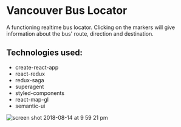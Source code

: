 # Vancouver Bus Locator

A functioning realtime bus locator. Clicking on the markers will give information about the bus' route, direction and destination. 

## Technologies used: 

* create-react-app
* react-redux
* redux-saga
* superagent
* styled-components
* react-map-gl
* semantic-ui


![screen shot 2018-08-14 at 9 59 21 pm](https://user-images.githubusercontent.com/15661253/44132303-804106e6-a00d-11e8-85f9-cc88b04773e6.png)
